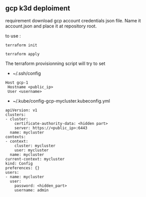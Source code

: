 ## gcp k3d deploiment

requirement download gcp account credentials json file. Name it 
account.json and place it at repository root.

to use :

```shell script
terraform init

terraform apply
```

The terraform provisionning script will try to set 

* ~/.ssh/config

```shell script
Host gcp-1
 Hostname <public_ip>
 User <username>
```

* ~/.kube/config-gcp-mycluster.kubeconfig.yml

```shell script
apiVersion: v1
clusters:
- cluster:
    certificate-authority-data: <hidden part>
    server: https://<public_ip>:6443
  name: mycluster
contexts:
- context:
    cluster: mycluster
    user: mycluster
  name: mycluster
current-context: mycluster
kind: Config
preferences: {}
users:
- name: mycluster
  user:
    password: <hidden_part>
    username: admin
```